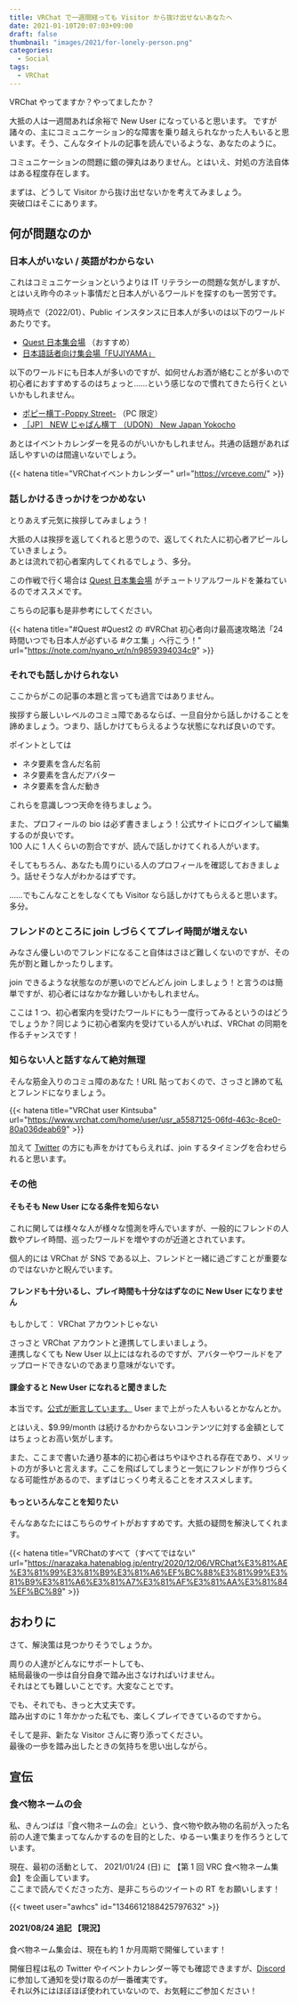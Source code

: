 ```yaml
---
title: VRChat で一週間経っても Visitor から抜け出せないあなたへ
date: 2021-01-10T20:07:03+09:00
draft: false
thumbnail: "images/2021/for-lonely-person.png"
categories:
  - Social
tags:
  - VRChat
---
```


VRChat やってますか？やってましたか？

大抵の人は一週間あれば余裕で New User になっていると思います。
ですが諸々の、主にコミュニケーション的な障害を乗り越えられなかった人もいると思います。そう、こんなタイトルの記事を読んでいるような、あなたのように。

コミュニケーションの問題に銀の弾丸はありません。とはいえ、対処の方法自体はある程度存在します。

まずは、どうして Visitor から抜け出せないかを考えてみましょう。  
突破口はそこにあります。

## 何が問題なのか

### 日本人がいない / 英語がわからない

これはコミュニケーションというよりは IT リテラシーの問題な気がしますが、とはいえ昨今のネット事情だと日本人がいるワールドを探すのも一苦労です。

現時点で（2022/01）、Public インスタンスに日本人が多いのは以下のワールドあたりです。

- [Quest 日本集会場](https://vrch.at/wrld_2eadff86-8d29-4697-a427-07010b491e0d) （おすすめ）
- [日本語話者向け集会場「FUJIYAMA」](https://vrch.at/wrld_f5f8b3dc-6f33-4b34-97f3-83add2fb224d)

以下のワールドにも日本人が多いのですが、如何せんお酒が絡むことが多いので初心者におすすめするのはちょっと……という感じなので慣れてきたら行くといいかもしれません。

- [ポピー横丁-Poppy Street-](https://vrch.at/wrld_30716c54-3565-42f7-b7c5-d398ef4faac5) （PC 限定）
- [［JP］ NEW じゃぱん横丁 （UDON） New Japan Yokocho](https://vrch.at/wrld_4cdf3215-e7e6-475d-aebe-ef605d320119)

あとはイベントカレンダーを見るのがいいかもしれません。共通の話題があれば話しやすいのは間違いないでしょう。

{{< hatena title="VRChatイベントカレンダー" url="https://vrceve.com/" >}}

### 話しかけるきっかけをつかめない

とりあえず元気に挨拶してみましょう！

大抵の人は挨拶を返してくれると思うので、返してくれた人に初心者アピールしていきましょう。  
あとは流れで初心者案内してくれるでしょう、多分。

この作戦で行く場合は [Quest 日本集会場](https://vrch.at/wrld_2eadff86-8d29-4697-a427-07010b491e0d) がチュートリアルワールドを兼ねているのでオススメです。

こちらの記事も是非参考にしてください。

{{< hatena title="#Quest #Quest2 の #VRChat 初心者向け最高速攻略法「24時間いつでも日本人が必ずいる #クエ集 」へ行こう！" url="https://note.com/nyano_vr/n/n9859394034c9" >}}

### それでも話しかけられない

ここからがこの記事の本題と言っても過言ではありません。

挨拶すら厳しいレベルのコミュ障であるならば、一旦自分から話しかけることを諦めましょう。つまり、話しかけてもらえるような状態になれば良いのです。

ポイントとしては

- ネタ要素を含んだ名前
- ネタ要素を含んだアバター
- ネタ要素を含んだ動き

これらを意識しつつ天命を待ちましょう。

また、プロフィールの bio は必ず書きましょう！公式サイトにログインして編集するのが良いです。  
100 人に 1 人くらいの割合ですが、読んで話しかけてくれる人がいます。

そしてもちろん、あなたも周りにいる人のプロフィールを確認しておきましょう。話せそうな人がわかるはずです。

……でもこんなことをしなくても Visitor なら話しかけてもらえると思います。多分。

### フレンドのところに join しづらくてプレイ時間が増えない

みなさん優しいのでフレンドになること自体はさほど難しくないのですが、その先が割と難しかったりします。

join できるような状態なのが悪いのでどんどん join しましょう！と言うのは簡単ですが、初心者にはなかなか難しいかもしれません。

ここは 1 つ、初心者案内を受けたワールドにもう一度行ってみるというのはどうでしょうか？同じように初心者案内を受けている人がいれば、VRChat の同期を作るチャンスです！

### 知らない人と話すなんて絶対無理

そんな筋金入りのコミュ障のあなた！URL 貼っておくので、さっさと諦めて私とフレンドになりましょう。

{{< hatena title="VRChat user Kintsuba" url="https://www.vrchat.com/home/user/usr_a5587125-06fd-463c-8ce0-80a036deab69" >}}

加えて [Twitter](https://twitter.com/awhcs) の方にも声をかけてもらえれば、join するタイミングを合わせられると思います。

### その他

#### そもそも New User になる条件を知らない

これに関しては様々な人が様々な憶測を呼んでいますが、一般的にフレンドの人数やプレイ時間、巡ったワールドを増やすのが近道とされています。

個人的には VRChat が SNS である以上、フレンドと一緒に過ごすことが重要なのではないかと睨んでいます。

#### フレンドも十分いるし、プレイ時間も十分なはずなのに New User になりません

もしかして： VRChat アカウントじゃない

さっさと VRChat アカウントと連携してしまいましょう。  
連携しなくても New User 以上にはなれるのですが、アバターやワールドをアップロードできないのであまり意味がないです。

#### 課金すると New User になれると聞きました

本当です。[公式が断言しています。](https://hello.vrchat.com/vrchat-plus-faq#Trust) User まで上がった人もいるとかなんとか。

とはいえ、$9.99/month は続けるかわからないコンテンツに対する金額としてはちょっとお高い気がします。

また、ここまで書いた通り基本的に初心者はちやほやされる存在であり、メリットの方が多いと言えます。ここを飛ばしてしまうと一気にフレンドが作りづらくなる可能性があるので、まずはじっくり考えることをオススメします。

#### もっといろんなことを知りたい

そんなあなたにはこちらのサイトがおすすめです。大抵の疑問を解決してくれます。

{{< hatena title="VRChatのすべて（すべてではない" url="https://narazaka.hatenablog.jp/entry/2020/12/06/VRChat%E3%81%AE%E3%81%99%E3%81%B9%E3%81%A6%EF%BC%88%E3%81%99%E3%81%B9%E3%81%A6%E3%81%A7%E3%81%AF%E3%81%AA%E3%81%84%EF%BC%89" >}}

## おわりに

さて、解決策は見つかりそうでしょうか。

周りの人達がどんなにサポートしても、  
結局最後の一歩は自分自身で踏み出さなければいけません。  
それはとても難しいことです。大変なことです。

でも、それでも、きっと大丈夫です。  
踏み出すのに 1 年かかった私でも、楽しくプレイできているのですから。

そして是非、新たな Visitor さんに寄り添ってください。  
最後の一歩を踏み出したときの気持ちを思い出しながら。

## 宣伝

### 食べ物ネームの会

私、きんつばは『食べ物ネームの会』という、食べ物や飲み物の名前が入った名前の人達で集まってなんかするのを目的とした、ゆるーい集まりを作ろうとしています。

現在、最初の活動として、 2021/01/24 (日) に 【第 1 回 VRC 食べ物ネーム集会】を企画しています。  
ここまで読んでくださった方、是非こちらのツイートの RT をお願いします！

{{< tweet user="awhcs" id="1346612188425797632" >}}

#### 2021/08/24 追記 【現況】

食べ物ネーム集会は、現在も約 1 か月周期で開催しています！

開催日程は私の Twitter やイベントカレンダー等でも確認できますが、[Discord](https://discord.com/invite/cFJGyqqjn7)に参加して通知を受け取るのが一番確実です。  
それ以外にはほぼほぼ使われていないので、お気軽にご参加ください！
